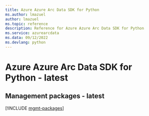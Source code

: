 ```yaml
---
title: Azure Azure Arc Data SDK for Python
ms.author: lmazuel
author: lmazuel
ms.topic: reference
description: Reference for Azure Azure Arc Data SDK for Python
ms.service: azurearcdata
ms.data: 09/12/2022
ms.devlang: python
---
```

# Azure Azure Arc Data SDK for Python - latest

## Management packages - latest
[!INCLUDE [mgmt-packages](azure-arc-data-mgmt-index.md)]